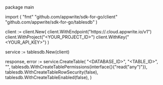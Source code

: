package main

import (
    "fmt"
    "github.com/appwrite/sdk-for-go/client"
    "github.com/appwrite/sdk-for-go/tablesdb"
)

client := client.New(
    client.WithEndpoint("https://<REGION>.cloud.appwrite.io/v1")
    client.WithProject("<YOUR_PROJECT_ID>")
    client.WithKey("<YOUR_API_KEY>")
)

service := tablesdb.New(client)

response, error := service.CreateTable(
    "<DATABASE_ID>",
    "<TABLE_ID>",
    "<NAME>",
    tablesdb.WithCreateTablePermissions(interface{}{"read("any")"}),
    tablesdb.WithCreateTableRowSecurity(false),
    tablesdb.WithCreateTableEnabled(false),
)
